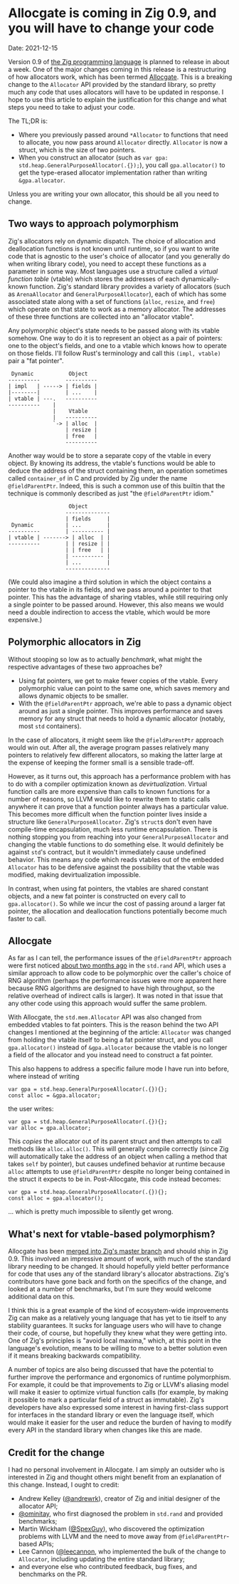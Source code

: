 # Allocgate is coming in Zig 0.9, and you will have to change your code

<time datetime="2021-12-15">Date: 2021-12-15</time>

Version 0.9 of [the Zig programming language](https://ziglang.org) is planned to release in about a
week. One of the major changes coming in this release is a restructuring of how allocators work,
which has been termed [Allocgate](https://github.com/ziglang/zig/issues/10052). This is a breaking
change to the `Allocator` API provided by the standard library, so pretty much any code that uses
allocators will have to be updated in response. I hope to use this article to explain the
justification for this change and what steps you need to take to adjust your code.

The TL;DR is:
- Where you previously passed around `*Allocator` to functions that need to
  allocate, you now pass around `Allocator` directly. `Allocator` is now a
  struct, which is the size of two pointers.
- When you construct an allocator (such as
  `var gpa: std.heap.GeneralPurposeAllocator(.{});`), you call
  `gpa.allocator()` to get the type-erased allocator implementation
  rather than writing `&gpa.allocator`.

Unless you are writing your own allocator, this should be all you need to change.

## Two ways to approach polymorphism

Zig's allocators rely on dynamic dispatch. The choice of allocation and deallocation functions is
not known until runtime, so if you want to write code that is agnostic to the user's choice of
allocator (and you generally do when writing library code), you need to accept these functions as a
parameter in some way. Most languages use a structure called a *virtual function table* (vtable)
which stores the addresses of each dynamically-known function. Zig's standard library provides a
variety of allocators (such as `ArenaAllocator` and `GeneralPurposeAllocator`), each of which has
some associated state along with a set of functions (`alloc`, `resize`, and `free`) which operate on
that state to work as a memory allocator. The addresses of these three functions are collected into
an "allocator vtable".

Any polymorphic object's state needs to be passed along with its vtable somehow. One way to do it is
to represent an object as a pair of pointers: one to the object's fields, and one to a vtable which
knows how to operate on those fields. I'll follow Rust's terminology and call this `(impl, vtable)`
pair a "fat pointer".

```
 Dynamic           Object
----------        ----------
| impl   | -----> | fields |
|--------|        | ...    |
| vtable | ---.   ----------
----------    |
              |    Vtable
              |   ----------
              `-> | alloc  |
                  | resize |
                  | free   |
                  ----------
```

Another way would be to store a separate copy of the vtable in every object. By knowing its address,
the vtable's functions would be able to deduce the address of the struct containing them, an
operation sometimes called `container_of` in C and provided by Zig under the name `@fieldParentPtr`.
Indeed, this is such a common use of this builtin that the technique is commonly described as just
"the `@fieldParentPtr` idiom."

```
                   Object
                  --------------
                  | fields     |
 Dynamic          | ...        |
----------        | ---------- |
| vtable | -------> | alloc  | |
----------        | | resize | |
                  | | free   | |
                  | ---------- |
                  | ...        |
                  --------------
```

(We could also imagine a third solution in which the object contains a pointer to the vtable in its
fields, and we pass around a pointer to that pointer. This has the advantage of sharing vtables,
while still requiring only a single pointer to be passed around. However, this also means we would
need a double indirection to access the vtable, which would be more expensive.)

## Polymorphic allocators in Zig

Without stooping so low as to actually *benchmark*, what might the respective advantages of these
two approaches be?

- Using fat pointers, we get to make fewer copies of the vtable. Every polymorphic value can point
  to the same one, which saves memory and allows dynamic objects to be smaller.
- With the `@fieldParentPtr` approach, we're able to pass a dynamic object around as just a single
  pointer. This improves performance and saves memory for any struct that needs to hold a dynamic
  allocator (notably, most `std` containers).

In the case of allocators, it might seem like the `@fieldParentPtr` approach would win out. After
all, the average program passes relatively many pointers to relatively few different allocators, so
making the latter large at the expense of keeping the former small is a sensible trade-off.

However, as it turns out, this approach has a performance problem with has to do with a compiler
optimization known as *devirtualization*. Virtual function calls are more expensive than calls to
known functions for a number of reasons, so LLVM would like to rewrite them to static calls anywhere
it can prove that a function pointer always has a particular value. This becomes more difficult when
the function pointer lives inside a structure like `GeneralPurposeAllocator`. Zig's `struct`s don't
even have compile-time encapsulation, much less runtime encapsulation. There is nothing stopping you
from reaching into your `GeneralPurposeAllocator` and changing the vtable functions to do something
else. It would definitely be against `std`'s contract, but it wouldn't immediately cause undefined
behavior. This means any code which reads vtables out of the embedded `Allocator` has to be
defensive against the possibility that the vtable was modified, making devirtualization impossible.

In contrast, when using fat pointers, the vtables are shared constant objects, and a new fat pointer
is constructed on every call to `gpa.allocator()`. So while we incur the cost of passing around a
larger fat pointer, the allocation and deallocation functions potentially become much faster to
call.

## Allocgate

As far as I can tell, the performance issues of the `@fieldParentPtr` approach were first noticed
[about two months ago](https://github.com/ziglang/zig/issues/10037) in the `std.rand` API, which
uses a similar approach to allow code to be polymorphic over the caller's choice of RNG algorithm
(perhaps the performance issues were more apparent here because RNG algorithms are designed to have
high throughput, so the relative overhead of indirect calls is larger). It was noted in that issue
that any other code using this approach would suffer the same problem.

With Allocgate, the `std.mem.Allocator` API was also changed from embedded vtables to fat pointers.
This is the reason behind the two API changes I mentioned at the beginning of the article:
`Allocator` was changed from holding the vtable itself to being a fat pointer struct, and you call
`gpa.allocator()` instead of `&gpa.allocator` because the vtable is no longer a field of the
allocator and you instead need to construct a fat pointer.

This also happens to address a specific failure mode I have run into before, where instead of writing

```
var gpa = std.heap.GeneralPurposeAllocator(.{}){};
const alloc = &gpa.allocator;
```

the user writes:

```
var gpa = std.heap.GeneralPurposeAllocator(.{}){};
var alloc = gpa.allocator;
```

This *copies* the allocator out of its parent struct and then attempts to call methods like
`alloc.alloc()`. This will generally compile correctly (since Zig will automatically take the
address of an object when calling a method that takes `self` by pointer), but causes undefined
behavior at runtime because `alloc` attempts to use `@fieldParentPtr` despite no longer being
contained in the struct it expects to be in. Post-Allocgate, this code instead becomes:

```
var gpa = std.heap.GeneralPurposeAllocator(.{}){};
const alloc = gpa.allocator();
```

... which is pretty much impossible to silently get wrong.

## What's next for vtable-based polymorphism?

Allocgate has been [merged into Zig's master branch](https://github.com/ziglang/zig/pull/10055) and
should ship in Zig 0.9. This involved an impressive amount of work, with much of the standard
library needing to be changed. It should hopefully yield better performance for code that uses any
of the standard library's allocator abstractions. Zig's contributors have gone back and forth on the
specifics of the change, and looked at a number of benchmarks, but I'm sure they would welcome
additional data on this.

I think this is a great example of the kind of ecosystem-wide improvements Zig can make as a
relatively young language that has yet to tie itself to any stability guarantees. It sucks for
language users who will have to change their code, of course, but hopefully they knew what they were
getting into. One of Zig's principles is "avoid local maxima," which, at this point in the
language's evolution, means to be willing to move to a better solution even if it means breaking
backwards compatibility.

A number of topics are also being discussed that have the potential to further improve the
performance and ergonomics of runtime polymorphism. For example, it could be that improvements to
Zig or LLVM's aliasing model will make it easier to optimize virtual function calls (for example, by
making it possible to mark a particular field of a struct as immutable). Zig's developers have also
expressed some interest in having first-class support for interfaces in the standard library or even
the language itself, which would make it easier for the user and reduce the burden of having to
modify every API in the standard library when changes like this are made.

## Credit for the change

I had no personal involvement in Allocgate. I am simply an outsider who is interested in Zig and
thought others might benefit from an explanation of this change. Instead, I ought to credit:

- Andrew Kelley ([@andrewrk](https://github.com/andrewrk)), creator of Zig and initial designer of
  the allocator API;
- [@ominitay](https://github.com/ominitay), who first diagnosed the problem in `std.rand` and
  provided benchmarks;
- Martin Wickham ([@SpexGuy](https://github.com/SpexGuy)), who discovered the optimization problems
  with LLVM and the need to move away from `@fieldParentPtr`-based APIs;
- Lee Cannon ([@leecannon](https://github.com/leecannon), who implemented the bulk of the change to
  `Allocator`, including updating the entire standard library;
- and everyone else who contributed feedback, bug fixes, and benchmarks on the PR.
